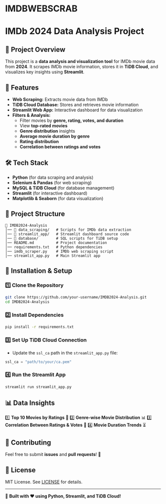 # IMDBWEBSCRAB
# IMDb 2024 Data Analysis Project

## 📌 Project Overview
This project is a **data analysis and visualization tool** for IMDb movie data from **2024**. It scrapes IMDb movie information, stores it in **TiDB Cloud**, and visualizes key insights using **Streamlit**.

## 🚀 Features
- **Web Scraping:** Extracts movie data from IMDb
- **TiDB Cloud Database:** Stores and retrieves movie information
- **Streamlit Web App:** Interactive dashboard for data visualization
- **Filters & Analysis:**
  - Filter movies by **genre, rating, votes, and duration**
  - View **top-rated movies**
  - **Genre distribution** insights
  - **Average movie duration by genre**
  - **Rating distribution**
  - **Correlation between ratings and votes**

## 🛠️ Tech Stack
- **Python** (for data scraping and analysis)
- **Selenium & Pandas** (for web scraping)
- **MySQL & TiDB Cloud** (for database management)
- **Streamlit** (for interactive dashboard)
- **Matplotlib & Seaborn** (for data visualization)

## 📂 Project Structure
```
📁 IMDB2024-Analysis
│── 📂 data_scraping/   # Scripts for IMDb data extraction
│── 📂 streamlit_app/   # Streamlit dashboard source code
│── 📂 database/        # SQL scripts for TiDB setup
│── README.md          # Project documentation
│── requirements.txt   # Python dependencies
│── imdb_scraper.py    # IMDb web scraping script
│── streamlit_app.py   # Main Streamlit app
```

## 🔧 Installation & Setup
### 1️⃣ Clone the Repository
```bash
git clone https://github.com/your-username/IMDB2024-Analysis.git
cd IMDB2024-Analysis
```

### 2️⃣ Install Dependencies
```bash
pip install -r requirements.txt
```

### 3️⃣ Set Up TiDB Cloud Connection
- Update the `ssl_ca` path in the `streamlit_app.py` file:
```python
ssl_ca = "path/to/your/ca.pem"
```

### 4️⃣ Run the Streamlit App
```bash
streamlit run streamlit_app.py
```

## 📊 Data Insights
1️⃣ **Top 10 Movies by Ratings** 🎥
2️⃣ **Genre-wise Movie Distribution** 📊
3️⃣ **Correlation Between Ratings & Votes** 🔗
4️⃣ **Movie Duration Trends** ⏳

## 🤝 Contributing
Feel free to submit **issues** and **pull requests**! 🎉

## 📜 License
MIT License. See [LICENSE](LICENSE) for details.

---
🚀 **Built with ❤️ using Python, Streamlit, and TiDB Cloud!**

